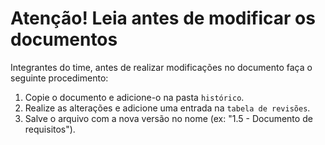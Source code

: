 # **Atenção!** Leia antes de modificar os documentos

Integrantes do time, antes de realizar modificações no documento faça o seguinte procedimento:
1. Copie o documento e adicione-o na pasta `histórico`.
2. Realize as alterações e adicione uma entrada na `tabela de revisões`.
3. Salve o arquivo com a nova versão no nome (ex: "1.5 - Documento de requisitos").